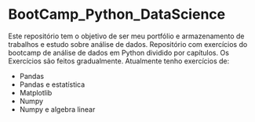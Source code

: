 # BootCamp_Python_DataScience

Este repositório tem o objetivo de ser meu portfólio e armazenamento de trabalhos e estudo sobre análise de dados.
Repositório com exercícios do bootcamp de análise de dados em Python dividido por capítulos.
Os Exercícios são feitos gradualmente.
Atualmente tenho exercícios de:

- Pandas
- Pandas e estatística
- Matplotlib
- Numpy
- Numpy e algebra linear 
